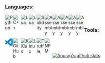 ### Languages:

<!-- Python -->
<img align="left" alt="Python" width="26px" src="https://upload.wikimedia.org/wikipedia/commons/thumb/c/c3/Python-logo-notext.svg/600px-Python-logo-notext.svg.png" />

<!-- C++ -->
<img align="left" alt="C++" width="26px" src="https://upload.wikimedia.org/wikipedia/commons/1/18/ISO_C%2B%2B_Logo.svg" />

<!-- Lua -->
<img align="left" alt="Lua" width="26px" src="https://upload.wikimedia.org/wikipedia/commons/thumb/c/cf/Lua-Logo.svg/1200px-Lua-Logo.svg.png" />

<!-- Rust -->
<img align="left" alt="Lua" width="26px" src="https://avatars.githubusercontent.com/u/83618382?s=200&v=4" />

<!-- Solidity -->
<img align="left" alt="Solidity" width="26px" src="https://solidity.readthedocs.io/en/v0.7.0/_images/logo.svg" />

<!-- Assembly -->
<img align="left" alt="Assembly" width="26px" src="https://i.pinimg.com/originals/8c/b1/8c/8cb18c72082d13eb581cf6d452e8e266.png" />

<!-- C -->
<img align="left" alt="Assembly" width="26px" src="https://upload.wikimedia.org/wikipedia/commons/1/18/C_Programming_Language.svg" />

<!-- Java -->
<img align="left" alt="Assembly" width="26px" src="https://external-content.duckduckgo.com/iu/?u=https%3A%2F%2F2.bp.blogspot.com%2F-UICquv1dBMU%2FXGYIXqyhKeI%2FAAAAAAAAR8M%2FEvjt3ADUYEYqwDHPLhl_lK5_FTrb_VZpgCLcBGAs%2Fs1600%2FJava.png&f=1&nofb=1" />

<!-- TypeScript -->
<img align="left" alt="Assembly" width="26px" src="https://upload.wikimedia.org/wikipedia/commons/4/4c/Typescript_logo_2020.svg" />

<!-- JavaScript -->
<img align="left" alt="Assembly" width="26px" src="https://logos-download.com/wp-content/uploads/2019/01/JavaScript_Logo.png" />



<br/>

### Tools:

<!-- VsCode -->
<img align="left" alt="Visual Studio Code" width="26px" src="https://raw.githubusercontent.com/github/explore/80688e429a7d4ef2fca1e82350fe8e3517d3494d/topics/visual-studio-code/visual-studio-code.png" />

<!-- Github -->
<img align="left" alt="GitHub" width="26px" src="https://avatars1.githubusercontent.com/u/9919?s=200&v=4" />

<!-- KiCad -->
<img align="left" alt="KiCad" width="26px" src="https://avatars1.githubusercontent.com/u/3374914?s=200&v=4" />

<!-- Linux -->
<img align="left" alt="Linux" width="26px" src="https://upload.wikimedia.org/wikipedia/commons/thumb/3/35/Tux.svg/1200px-Tux.svg.png" />

<!-- Jupyter Notebook -->
<!-- img align="left" alt="Jupyter Notebook" width="26px" src="https://jupyter.org/assets/main-logo.svg" /-->

<!-- Truffle -->
<img align="left" alt="Truffle" width="26px" src="https://camo.githubusercontent.com/61ae067226f7536b3c7f29430d7537ec64f429c3/68747470733a2f2f74727566666c6573756974652e636f6d2f696d672f74727566666c652d6c6f676f2d6461726b2e737667" />

<!-- NPM -->
<img align="left" alt="NPM" width="26px" src="https://avatars0.githubusercontent.com/u/6078720?s=200&v=4" />

<br/>
<br/>

[![Anurag's github stats](https://github-readme-stats.vercel.app/api?username=sloganking&count_private=true&show_icons=true&theme=tokyonight&include_all_commits=true)](https://github.com/anuraghazra/github-readme-stats)
